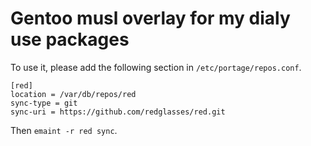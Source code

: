 # Gentoo musl overlay for my dialy use packages

To use it, please add the following section in `/etc/portage/repos.conf`.

```
[red]
location = /var/db/repos/red
sync-type = git
sync-uri = https://github.com/redglasses/red.git

```

Then `emaint -r red sync`.
